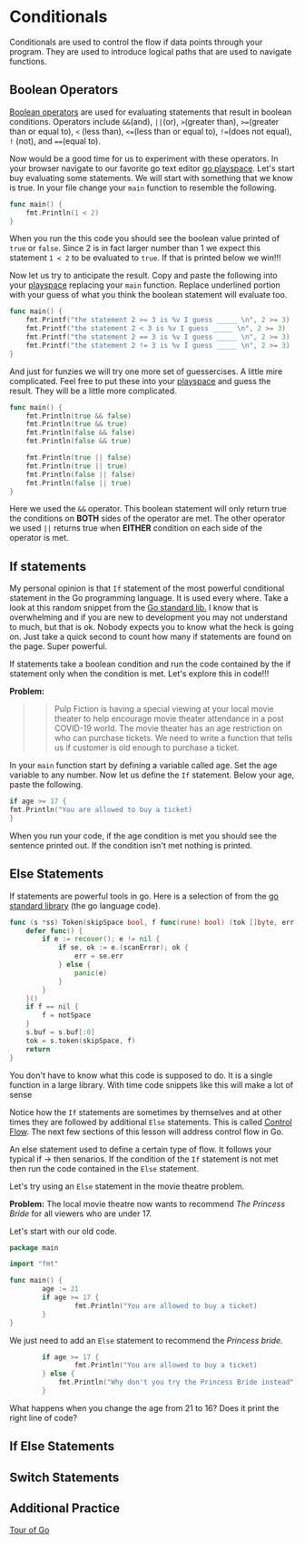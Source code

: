 # Conditionals
Conditionals are used to control the flow if data points through your program. They are used to introduce logical paths that are used to navigate functions.

## Boolean Operators

[Boolean operators](https://en.wikipedia.org/wiki/Boolean_expression#Boolean_operators) are used for evaluating statements that result in boolean conditions. Operators include `&&`(and), `||`(or), `>`(greater than), `>=`(greater than or equal to), `<` (less than), `<=`(less than or equal to), `!=`(does not equal), `!` (not), and `==`(equal to). 

Now would be a good time for us to experiment with these operators. In your browser navigate to our favorite go text editor [go playspace](https://goplay.space/). Let's start buy evaluating some statements. We will start with something that we know is true. In your file change your `main` function to resemble the following.
```go 
func main() {
	fmt.Println(1 < 2)
}
```
When you run the this code you should see the boolean value printed of `true` or `false`. Since 2 is in fact larger number than 1 we expect this statement `1 < 2` to be evaluated to `true`. If that is printed below we win!!!

Now let us try to anticipate the result. Copy and paste the following into your [playspace](https://goplay.space/) replacing your `main` function. Replace underlined portion with your guess of what you think the boolean statement will evaluate too. 
```go
func main() {
	fmt.Printf("the statement 2 >= 3 is %v I guess _____ \n", 2 >= 3)
	fmt.Printf("the statement 2 < 3 is %v I guess _____ \n", 2 >= 3)
	fmt.Printf("the statement 2 == 3 is %v I guess _____ \n", 2 >= 3)
	fmt.Printf("the statement 2 != 3 is %v I guess _____ \n", 2 >= 3)
}
```

<!-- Do I need to explain &&| //--> 
And just for funzies we will try one more set of guessercises. A little mire complicated. Feel free to put these into your [playspace](https://goplay.space/) and guess the result. They will be a little more complicated.
```go
func main() {
	fmt.Println(true && false)
	fmt.Println(true && true)
	fmt.Println(false && false)
	fmt.Println(false && true)

	fmt.Println(true || false)
	fmt.Println(true || true)
	fmt.Println(false || false)
	fmt.Println(false || true)
}
```
Here we used the `&&` operator. This boolean statement will only return true the conditions on **BOTH** sides of the operator are met. The other operator we used `||` returns true when **EITHER** condition on each side of the operator is met.

## If statements
My personal opinion is that `If` statement of the most powerful conditional statement in the Go programming language. It is used every where. Take a look at this random snippet from the [Go standard lib.](https://github.com/golang/go/blob/ba76567bc2500204432ed8a5cb28848410e74447/src/container/list/list.go#L31) I know that is overwhelming and if you are new to development you may not understand to much, but that is ok. Nobody expects you to know what the heck is going on. Just take a quick second to count how many if statements are found on the page. Super powerful. 

If statements take a boolean condition and run the code contained by the if statement only when the condition is met. Let's explore this in code!!! 

**Problem:**
>> Pulp Fiction is having a special viewing at your local movie theater to help encourage movie theater attendance in a post COVID-19 world. The movie theater has an age restriction on who can purchase tickets. We need to write a function that tells us if customer is old enough to purchase a ticket. 

In your `main` function start by defining a variable called age. Set the age variable to any number. Now let us define the `If` statement. Below your age, paste the following.
```go
if age >= 17 {
fmt.Println("You are allowed to buy a ticket)
}
```
When you run your code, if the age condition is met you should see the sentence printed out. If the condition isn't met nothing is printed.

## Else Statements

If statements are powerful tools in go. Here is a selection of from the [go standard library](https://github.com/golang/go/blob/master/src/fmt/scan.go#L247) (the go language code). 
```go 
func (s *ss) Token(skipSpace bool, f func(rune) bool) (tok []byte, err error) {
	defer func() {
		if e := recover(); e != nil {
			if se, ok := e.(scanError); ok {
				err = se.err
			} else {
				panic(e)
			}
		}
	}()
	if f == nil {
		f = notSpace
	}
	s.buf = s.buf[:0]
	tok = s.token(skipSpace, f)
	return
}
```
You don't have to know what this code is supposed to do. It is a single function in a large library. With time code snippets like this will make a lot of sense

Notice how the `If` statements are sometimes by themselves and at other times they are followed by additional `Else` statements. This is called [Control Flow](https://en.wikipedia.org/wiki/Control_flow#Choice). The next few sections of this lesson will address control flow in Go.

An else statement used to define a certain type of flow. It follows your typical if -> then senarios. If the condition of the `If` statement is not met then run the code contained in the `Else` statement.

Let's try using an `Else` statement in the movie theatre problem.

**Problem:**
The local movie theatre now wants to recommend *The Princess Bride* for all viewers who are under 17. 

Let's start with our old code. 

```go
package main

import "fmt"

func main() {
		age := 21
		if age >= 17 {
				fmt.Println("You are allowed to buy a ticket)
		}
}
```
We just need to add an `Else` statement to recommend the *Princess bride.*

```go
		if age >= 17 {
				fmt.Println("You are allowed to buy a ticket)
		} else {
			fmt.Println("Why don't you try the Princess Bride instead")
		}
```
What happens when you change the age from 21 to 16? Does it print the right line of code? 

## If Else Statements

## Switch Statements

## Additional Practice

[Tour of Go](https://tour.golang.org/flowcontrol/5)
